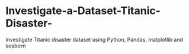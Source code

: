 # Investigate-a-Dataset-Titanic-Disaster-
Investigate Titanic disaster dataset using Python, Pandas, matplotlib and seaborn

